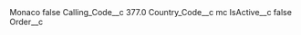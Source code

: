 <?xml version="1.0" encoding="UTF-8"?>
<CustomMetadata xmlns="http://soap.sforce.com/2006/04/metadata" xmlns:xsi="http://www.w3.org/2001/XMLSchema-instance" xmlns:xsd="http://www.w3.org/2001/XMLSchema">
    <label>Monaco</label>
    <protected>false</protected>
    <values>
        <field>Calling_Code__c</field>
        <value xsi:type="xsd:double">377.0</value>
    </values>
    <values>
        <field>Country_Code__c</field>
        <value xsi:type="xsd:string">mc</value>
    </values>
    <values>
        <field>IsActive__c</field>
        <value xsi:type="xsd:boolean">false</value>
    </values>
    <values>
        <field>Order__c</field>
        <value xsi:nil="true"/>
    </values>
</CustomMetadata>

